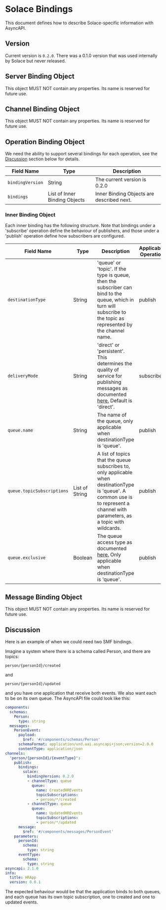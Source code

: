 # Solace Bindings

This document defines how to describe Solace-specific information with AsyncAPI.

<a name="version"></a>

## Version

Current version is `0.2.0`. There was a 0.1.0 version that was used internally by Solace but never released.


<a name="server"></a>

## Server Binding Object

This object MUST NOT contain any properties. Its name is reserved for future use.



<a name="channel"></a>

## Channel Binding Object

This object MUST NOT contain any properties. Its name is reserved for future use.



<a name="operation"></a>

## Operation Binding Object

We need the ability to support several bindings for each operation, see the [Discussion](#discussion) section below for details.

Field Name | Type | Description
---|---|---
`bindingVersion`|String|The current version is 0.2.0
`bindings`|List of Inner Binding Objects|Inner Binding Objects are described next.

### Inner Binding Object

Each inner binding has the following structure. Note that bindings under a 'subscribe' operation define the behaviour of publishers, and those under a 'publish' operation define how subscribers are configured.

Field Name | Type | Description | Applicable Operation
---|---|---|---
`destinationType`|String|'queue' or 'topic'. If the type is queue, then the subscriber can bind to the queue, which in turn will subscribe to the topic as represented by the channel name.|publish
`deliveryMode`|String|'direct' or 'persistent'. This determines the quality of service for publishing messages as documented [here.](https://docs.solace.com/PubSub-Basics/Core-Concepts-Message-Delivery-Modes.htm) Default is 'direct'.|subscribe
`queue.name`|String|The name of the queue, only applicable when destinationType is 'queue'.|publish
`queue.topicSubscriptions`|List of String|A list of topics that the queue subscribes to, only applicable when destinationType is 'queue'. A common use is to represent a channel with parameters, as a topic with wildcards.|publish
`queue.exclusive`|Boolean|The queue access type as documented [here.](https://docs.solace.com/PubSub-Basics/Endpoints.htm) Only applicable when destinationType is 'queue'.|publish


<a name="message"></a>

## Message Binding Object

This object MUST NOT contain any properties. Its name is reserved for future use.



<a name="discussion"></a>

## Discussion ##

Here is an example of when we could need two SMF bindings.

Imagine a system where there is a schema called Person, and there are topics:

`person/{personId}/created`

and

`person/{personId}/updated`

and you have one application that receive both events. We also want each to be on its own queue. The AsyncAPI file could look like this:

```yaml
components:
  schemas:
    Person:
      type: string        
  messages:
    PersonEvent:
      payload:
        $ref: '#/components/schemas/Person'
      schemaFormat: application/vnd.aai.asyncapi+json;version=2.0.0
      contentType: application/json
channels:
  'person/{personId}/{eventType}':
    publish:
      bindings:
        solace:
          bindingVersion: 0.2.0
          - channelType: queue
            queue:
              name: CreatedHREvents
              topicSubscriptions:
              - person/*/created
          - channelType: queue
            queue:
              name: UpdatedHREvents
              topicSubscriptions:
              - person/*/updated
      message:
        $ref: '#/components/messages/PersonEvent'
    parameters:
      personId:
        schema:
          type: string
      eventType:
        schema:
          type: string
asyncapi: 2.1.0
info:
  title: HRApp
  version: 0.0.1
```

The expected behaviour would be that the application binds to both queues, and each queue has its own topic subscription, one to created and one to updated events.



